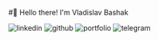#👋 Hello there! I'm Vladislav Bashak

![linkedin](https://img.shields.io/badge/Linkedin-0e76a8?style=for-the-badge&logo=Linkedin&logoColor=white)
![github](https://img.shields.io/badge/GitHub-000000?style=for-the-badge&logo=GitHub&logoColor=white)
![portfolio](https://img.shields.io/badge/Portfolio-800080?style=for-the-badge&logo=Portfolio&logoColor=white)
![telegram](https://img.shields.io/badge/Telegram-0e76a8?style=for-the-badge&logo=Telegram&logoColor=white)

<!--
**Vlad-syss/Vlad-syss** is a ✨ _special_ ✨ repository because its `README.md` (this file) appears on your GitHub profile.

Here are some ideas to get you started:

- 🔭 I’m currently working on ...
- 🌱 I’m currently learning ...
- 👯 I’m looking to collaborate on ...
- 🤔 I’m looking for help with ...
- 💬 Ask me about ...
- 📫 How to reach me: ...
- 😄 Pronouns: ...
- ⚡ Fun fact: ...
-->
